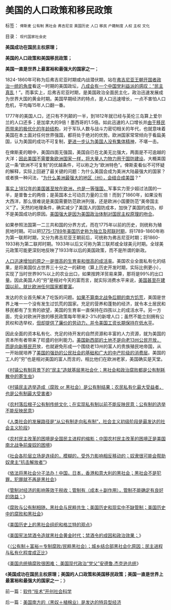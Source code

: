 # 美国的人口政策和移民政策

标签： `俾斯麦` `公有制` `黑社会` `弗吉尼亚` `美国历史` `人口` `移民` `户籍制度` `人权` `主权` `文化` 

目录： `现代国家社会史`

**美国成功在国民主权原理；**

**美国的人口政策和美国移民政策；**

**美国一直是世界上最富裕和最强大的国家之一**；

1824-1860年可称为后弗吉尼亚时期或内战潜伏期，站在[弗吉尼亚王朝开国者政治一统的角度](../../../2011/5/7/美国一党独大的弗吉尼亚王朝.md)看这一时期的美国政坛，[八成会有一个中国党利益派的感叹：“民主真乱](../../../2010/5/14/传染性精神病看“民主”确实会乱的.md)！”。而事实上，后弗吉尼亚时期，是美国政治全面民主化，政治迅速发展成为世界大国的黄金时期。美国早期经济的特点，是人口迅速增长，一点不害怕人口危机，平均每15年人口翻一番。

1777年的美国人口，还只有不列颠的一半，到1812年就已经与英伦三岛算上爱尔兰的人口还多；是加拿大的9倍！墨西哥的1.5倍。如此迅速的人口增长并[由于移民而带来的极优化的年龄结构](../../../2011/3/17/美国（凯恩斯主义＋农民工）悠久传统.md)，对于军队人数与战斗力密切相关的年代，也就意味着美国在本土面对任何世界强国，都将处于绝对的优势。欧洲国家常常倾向于看扁美国，认为美国的成功不可复制，[更进一步认为美国人没有集体精神](../../../2009/7/28/美国资产阶级实用主义反动哲学.md)，不堪一击。

在俾斯麦的眼中，美国四面无强国，美国自已在北美无比强大，两面是不可逾越的大洋；[因此美国不需要象欧洲国家一样，将大量人力物力用于国防建设](../../../2009/6/25/第一个实践马恩主义社会制度设想的世界军事强国.md)。大概美国这一条“欧洲不可复制”的优越条件，可以称之为“欧洲特色”。俾斯麦看似不可怀疑的解释，实际上回避了最关键的问题：为什么美国会成为美洲大陆最强大的国家？或者换一种问法，“[为什么美洲最强大的地区（州），会结合成美国](../../../2011/4/3/国民主权原理下没有“独立”诉求.md)？”

[事实上1812年的美国甚至放在欧洲，也是一等强国，](../../../2011/5/9/独立战争没有保证美国的独立；星条旗歌.md)军事实力至少超过法国的一半，是普鲁士的两倍；是英国本土可动员力量的三倍！而到了1860年，如果没有大西洋，那么很难说是美国需要防范欧洲列强，还是欧洲小国要防范“美帝国主义”了。天然的地理条件，确实减少了美国人的国防成本，加快了美国的成功，却不是美国成功的原因。[美国强大是因为美国政治体制对国民主权原理的吻合](../../../2011/4/2/国民主权原理就是稳定的统一.md)。

如果参照法国第一二三共和国的分界方式，而在1775年以前的历史，则统称为殖民地时期。可以把[1775-1789年美国历史称为独立及邦联时期](../../../2011/5/8/北美独立战争简析《爱国者》真假情节.md)，将1789-1860年称为第一联邦时期，又分为弗吉尼亚王朝前后，可统称为弗吉尼亚时期；将1860-1933称为第二联邦时期。1933年以后又可称为第三联邦或全球美元时期。全球美元政策可能更深刻地反映了1933年以后的美国政策，而不是所谓的新政。

[人口迅速增加的原之一是很高的生育率和很高的成活率](../../../2010/12/24/计划生育的“科学依据”是伪造的.md)。美国农业全面私有化的结果，是将美国仅占世界三十分之一的耕地（算上历史开发时期，实际比例更小），实现了当时世界90%以上的农业出口，如果按跨洋贸易来算，那将是99%的出口量。因此美国人的“穷”是相对今天的富而言，就实际消费水平来说，[美国甚至在建国以前，就比欧洲任何国家都要富](../../../2008/3/22/《爱国者》后谈北美独立战争的政治经济外交军事史.md)。

发达的农业首先解决了吃饭的问题。[如果不算南北战争后期的南方饥荒](../../../2011/3/30/黑奴“被解放”中的悲剧.md)，美国是世界上唯一一个没有发生过饥荒的国家。充足的营养和蓬勃的经济，就令本土居民和移民都有了生育的欲望，美国的生育率一直保持在四孩以上的成活水平。另一方面，完全对欧洲开放的移民政策每年带来2-3%的新增人口；虽然不能立刻拥有公民权和选举权，[但却提供了廉价的劳动力，并令美国工资长期保持在低水平](../../../2009/10/16/向农民工倾斜了吗？国民就业收入和内需却少了.md)。

因此全面的资本私有化、充足的待开发的自然资源和丰富的人力资源，就为美国的资本所有者带来了旺盛的创利能力。[美国新西部的土地不是向老13州公民开放，而是向新移民开](../../../2011/5/5/美国户籍制度两百年简史.md)放，也就避免形成一个围绕老13州的富人的贵族殖民地帝国，从一开始就培养了[美国的强劲的公民社会的基础和广大的中产阶级的消费层](../../../2009/7/9/人类社会生产力最主要的生产资本是人权.md)。美国的工人的“穷”也是相对美国的富人而言的，相比他们在欧洲老家，美国确实是天堂。

《[村镇公有制背景下的“民主”造就基层黑社会化；黑社会和政治腐败都是公有制耗散中的寄生虫](../../../2011/5/16/村镇民主改革的成功与黑社会.md)》

《[村镇民主选举造成（腐败 or
黑社会）是公有制结果；农民私有化最大受益者，也是公有制最大受害者](../../../2011/5/16/公有制“防民之富甚于防川”.md)》

《[农村落后根子公有制传统文化；在实现私有制以前不能反映民意；公有制的选举不能反映民意](../../../2011/5/17/农村落后根子是公有制传统文化.md)》

《[人类社会的发展路径是“从公有制走向私有制”，社会主义初级阶段是最发达的社会主义阶段](../../../2011/5/17/人类发展从公有制走向私有制.md)》

《[农村民主改革的困境是全国民主进程的缩影；中国农村民主改革的困境正是美国南北战争前废奴的困境](../../../2011/5/17/农村困境和美国南北战争.md)》

《[社会各阶层立场是连续的，模糊的，受外力影响相反移动的；奴隶很可能会帮助奴隶主“抗击解放者”](../../../2011/5/18/任何社会都没有固定的“阶级”.md)》

《[依法将黑社会分子法办！中国，日本，香港和意大利的黑社会；黑社会不是犯罪，犯罪就不再是黑社会](../../../2011/5/18/法办黑社会.md)》

《[管制对经济的影响等效于税收；管制有（成本＋副作用），管制不能确定有良好的效益；](../../../2011/5/18/美国早期不是自由放任的经济,管制对经济的影响等效于税收.md)》

《[腐败与公有制相随，黑社会与民粹共生；美国历史和现实中不缺管制；美国历史中的腐败和黑社会](../../../2011/5/19/美国历史中的腐败和黑社会.md)》

《[美国历史上的黑社会组织和格兰特的观点](../../../2011/5/19/美国历史上的黑社会组织和格兰特的观点.md)》

《[美国宪法禁酒令造就黑社会黄金时代；禁酒令的成因和政治效果；](../../../2011/5/19/美国宪法荒唐缔造黑社会黄金时代.md)》

《[（公有制＋富裕＝专制腐败/民粹黑社会）；城乡结合部黑社会化原因；民主进程与私有化程度成正比](../../../2011/5/20/城乡结合部黑社会化的原因是土地财政.md)》

《[美国总统搞腐败很困难； 美国现代政治“党父”安德鲁.杰克逊总统](../../../2011/5/20/美国总统搞腐败很困难；“党父”杰克逊总统.md)》

《**美国成功在国民主权原理；美国的人口政策和美国移民政策；美国一直是世界上最富裕和最强大的国家之一**；》

前一篇：[软件“技术”开创社会科学](../../../2011/5/22/软件“技术”开创社会科学.md)

后一篇：[美国南方的（黑奴＋植棉业）是发达的特异型经济](../../../2011/5/22/美国南方的（黑奴＋植棉业）是发达的特异型经济.md)